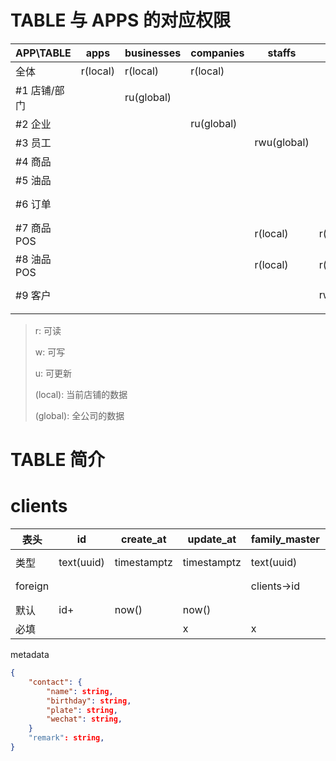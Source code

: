 # TABLE 与 APPS 的对应权限
|APP\TABLE|apps|businesses|companies|staffs|clients|client_points|orders|payments|products|
|-|-|-|-|-|-|-|-|-|-|
|全体|r(local)|r(local)|r(local)|
|#1 店铺/部门||ru(global)|
|#2 企业|||ru(global)|
|#3 员工||||rwu(global)|
|#4 商品|||||||||rwu(local)|
|#5 油品|||||||||ruw(local)|
|#6 订单|||||||rw(refund)(local)|rw(refund)(local)|
|#7 商品POS||||r(local)|r(global)|rwu(global)|rwu(local)|rw(local)|r(local)|
|#8 油品POS||||r(local)|r(global)|rwu(global)|rwu(local)|rw(local)|r(local)|
|#9 客户|||||rwu(global)|rwu(global)|rw(refund)(global)|rw(refund)(global)|
||||

> r: 可读
> 
> w: 可写
>
> u: 可更新
>
> (local): 当前店铺的数据
>
> (global): 全公司的数据

# TABLE 简介

# clients
|表头|id|create_at|update_at|family_master|user_id|company_id|metadata|
|-|-|-|-|-|-|-|-|
|||||
|类型|text(uuid)|timestamptz|timestamptz|text(uuid)|text(uuid)|int8|jsonb|
|foreign||||clients->id|auth->user->id|companies->id|
|默认|id+|now()|now()||||{}|
|必填|||x|x|x|x|x|x|

metadata
``` json
{
    "contact": {
        "name": string,
        "birthday": string,
        "plate": string,
        "wechat": string,
    }
    "remark": string,
}
```